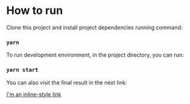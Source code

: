 # How to run

Clone this project and install project dependencies running command:

### `yarn`

To run development environment, in the project directory, you can run:

### `yarn start`

You can also visit the final result in the next link:

[I'm an inline-style link](https://www.google.com)
